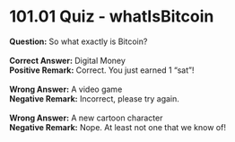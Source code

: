 # 101.01 Quiz - whatIsBitcoin

**Question:** So what exactly is Bitcoin?\
\
**Correct Answer:** Digital Money\
**Positive Remark:** Correct. You just earned 1 “sat”!\
\
**Wrong Answer:** A video game\
**Negative Remark:** Incorrect, please try again.\
\
**Wrong Answer:** A new cartoon character\
**Negative Remark:** Nope. At least not one that we know of!
